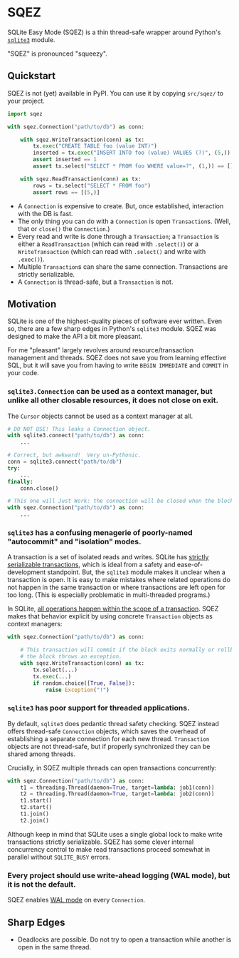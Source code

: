 # SQEZ

SQLite Easy Mode (SQEZ) is a thin thread-safe wrapper around Python's [`sqlite3`](https://docs.python.org/3/library/sqlite3.html) module.

"SQEZ" is pronounced "squeezy".

## Quickstart

SQEZ is not (yet) available in PyPI.
You can use it by copying `src/sqez/` to your project.

```python
import sqez

with sqez.Connection("path/to/db") as conn:

    with sqez.WriteTransaction(conn) as tx:
        tx.exec("CREATE TABLE foo (value INT)")
        inserted = tx.exec("INSERT INTO foo (value) VALUES (?)", (5,))
        assert inserted == 1
        assert tx.select("SELECT * FROM foo WHERE value=?", (1,)) == []

    with sqez.ReadTransaction(conn) as tx:
        rows = tx.select("SELECT * FROM foo")
        assert rows == [(5,)]
```

 - A `Connection` is expensive to create.  But, once established, interaction with the DB is fast.
 - The only thing you can do with a `Connection` is open `Transaction`s.  (Well, that or `close()` the `Connection`.)
 - Every read and write is done through a `Transaction`; a `Transaction` is either a `ReadTransaction` (which can read with `.select()`) or a `WriteTransaction` (which can read with `.select()` and write with `.exec()`).
 - Multiple `Transaction`s can share the same connection.  Transactions are strictly serializable.
 - A `Connection` is thread-safe, but a `Transaction` is not.

## Motivation

SQLite is one of the highest-quality pieces of software ever written.
Even so, there are a few sharp edges in Python's `sqlite3` module.
SQEZ was designed to make the API a bit more pleasant.

For me "pleasant" largely revolves around resource/transaction management and threads.
SQEZ does not save you from learning effective SQL, but it will save you from having to write `BEGIN IMMEDIATE` and `COMMIT` in your code.

### `sqlite3.Connection` can be used as a context manager, but unlike all other closable resources, it does not close on exit.
The `Cursor` objects cannot be used as a context manager at all.

```python
# DO NOT USE! This leaks a Connection object.
with sqlite3.connect("path/to/db") as conn:
    ...
```

```python
# Correct, but awkward!  Very un-Pythonic.
conn = sqlite3.connect("path/to/db")
try:
    ...
finally:
    conn.close()
```

```python
# This one will Just Work: the connection will be closed when the block exits.
with sqez.Connection("path/to/db") as conn:
    ...
```

### `sqlite3` has a confusing menagerie of poorly-named "autocommit" and "isolation" modes.
A transaction is a set of isolated reads and writes.
SQLite has [strictly serializable transactions](https://jepsen.io/consistency/models/strict-serializable), which is ideal from a safety and ease-of-development standpoint.
But, the `sqlite3` module makes it unclear when a transaction is open.
It is easy to make mistakes where related operations do not happen in the same transaction or where transactions are left open for too long.
(This is especially problematic in multi-threaded programs.)

In SQLite, [all operations happen within the scope of a transaction](https://sqlite.org/lang_transaction.html).
SQEZ makes that behavior explicit by using concrete `Transaction` objects as context managers:

```python
with sqez.Connection("path/to/db") as conn:

    # This transaction will commit if the block exits normally or rollback if
    # the block throws an exception.
    with sqez.WriteTransaction(conn) as tx:
        tx.select(...)
        tx.exec(...)
        if random.choice([True, False]):
            raise Exception("!")
```

### `sqlite3` has poor support for threaded applications.
By default, `sqlite3` does pedantic thread safety checking.
SQEZ instead offers thread-safe `Connection` objects, which saves the overhead of establishing a separate connection for each new thread.
`Transaction` objects are not thread-safe, but if properly synchronized they can be shared among threads.

Crucially, in SQEZ multiple threads can open transactions concurrently:

```python
with sqez.Connection("path/to/db") as conn:
    t1 = threading.Thread(daemon=True, target=lambda: job1(conn))
    t2 = threading.Thread(daemon=True, target=lambda: job2(conn))
    t1.start()
    t2.start()
    t1.join()
    t2.join()
```

Although keep in mind that SQLite uses a single global lock to make write transactions strictly serializable.
SQEZ has some clever internal concurrency control to make read transactions proceed somewhat in parallel without `SQLITE_BUSY` errors.

### Every project should use write-ahead logging (WAL mode), but it is not the default.

SQEZ enables [WAL mode](https://www.sqlite.org/wal.html) on every `Connection`.

## Sharp Edges

 - Deadlocks are possible.  Do not try to open a transaction while another is open in the same thread.
